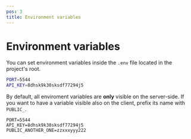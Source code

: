 ```yaml
---
pos: 3
title: Environment variables 
---
```


# Environment variables

You can set environment variables inside the `.env` file located in the project's root.

```bash
PORT=5544
API_KEY=8dhsk9k30sksdf77294j5
```

By default, all enviroment variables are **only** visible on the server-side. If you want to have a variable visible also on the client, prefix its name with `PUBLIC_`.

```bash{3}
PORT=5544
API_KEY=8dhsk9k30sksdf77294j5
PUBLIC_ANOTHER_ONE=zzxxxyyy222
```